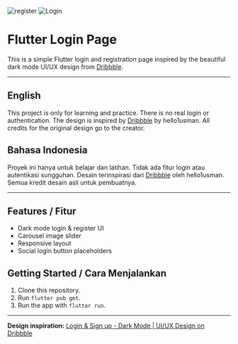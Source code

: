 
![register](https://github.com/user-attachments/assets/ab63716e-2677-4bd1-b144-427410405b9a)
![Login](https://github.com/user-attachments/assets/52dda149-0c3c-48b6-95eb-83ddd3d9088f)

# Flutter Login Page

This is a simple Flutter login and registration page inspired by the beautiful dark mode UI/UX design from [Dribbble](https://dribbble.com/shots/24552589-Login-Sign-up-Dark-Mode-UI-UX-Design?utm_source=Clipboard_Shot&utm_campaign=hello1usman&utm_content=Login%20%26%20Sign%20up%20-%20Dark%20Mode%20%7C%20UI%2FUX%20Design&utm_medium=Social_Share).

---

## English

This project is only for learning and practice. There is no real login or authentication. The design is inspired by [Dribbble](https://dribbble.com/shots/24552589-Login-Sign-up-Dark-Mode-UI-UX-Design) by hello1usman. All credits for the original design go to the creator.

## Bahasa Indonesia

Proyek ini hanya untuk belajar dan latihan. Tidak ada fitur login atau autentikasi sungguhan. Desain terinspirasi dari [Dribbble](https://dribbble.com/shots/24552589-Login-Sign-up-Dark-Mode-UI-UX-Design) oleh hello1usman. Semua kredit desain asli untuk pembuatnya.

---

## Features / Fitur

- Dark mode login & register UI
- Carousel image slider
- Responsive layout
- Social login button placeholders

## Getting Started / Cara Menjalankan

1. Clone this repository.
2. Run `flutter pub get`.
3. Run the app with `flutter run`.

---

**Design inspiration:**
[Login & Sign up - Dark Mode | UI/UX Design on Dribbble](https://dribbble.com/shots/24552589-Login-Sign-up-Dark-Mode-UI-UX-Design)

